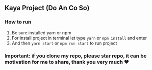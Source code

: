 ## Kaya Project (Do An Co So)
### How to run
1. Be sure installed yarn or npm
2. For install project in terminal let type `yarn` or `npm install` and enter
3. And then `yarn start` or `npm run start` to run project
### Important: if you clone my repo, please star repo, it can be motivation for me to share, thank you very much :heart: